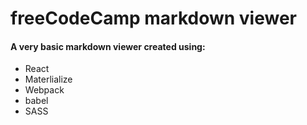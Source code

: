 # freeCodeCamp markdown viewer

#### A very basic markdown viewer created using:

* React
* Materlialize
* Webpack
* babel
* SASS

